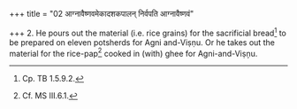 +++
title = "02 आग्नावैष्णवमेकादशकपालन् निर्वपति आग्नावैष्णवं"

+++
2. He pours out the material (i.e. rice grains) for the sacrificial bread[^1] to be prepared on eleven potsherds for Agni and-Viṣṇu. Or he takes out the material for the rice-pap[^2] cooked in (with) ghee for Agni-and-Viṣņu.  


[^1]: Cp. TB 1.5.9.2.  

[^2]: Cf. MS III.6.1.  
